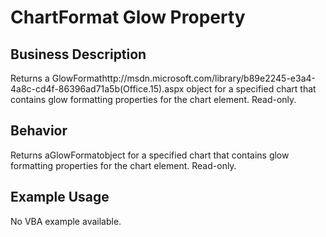 # ChartFormat Glow Property

## Business Description
Returns a GlowFormathttp://msdn.microsoft.com/library/b89e2245-e3a4-4a8c-cd4f-86396ad71a5b(Office.15).aspx object for a specified chart that contains glow formatting properties for the chart element. Read-only.

## Behavior
Returns aGlowFormatobject for a specified chart that contains glow formatting properties for the chart element. Read-only.

## Example Usage
No VBA example available.
